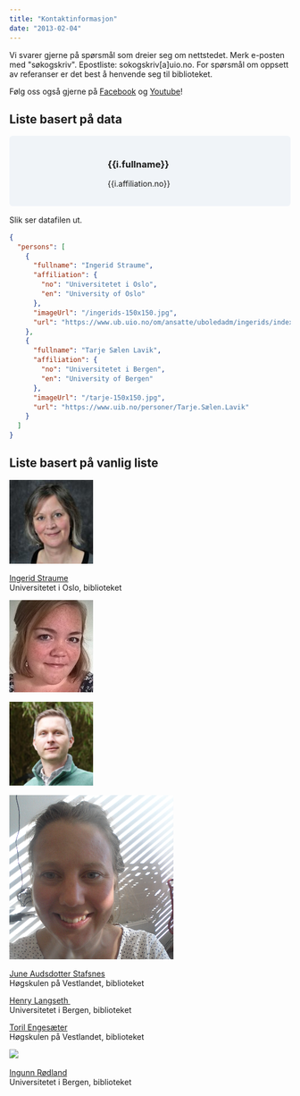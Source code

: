 ```yaml
---
title: "Kontaktinformasjon"
date: "2013-02-04"
---
```


Vi svarer gjerne på spørsmål som dreier seg om nettstedet. Merk e-posten med "søkogskriv". Epostliste: sokogskriv\[a\]uio.no. For spørsmål om oppsett av referanser er det best å henvende seg til biblioteket.

Følg oss også gjerne på [Facebook](https://www.facebook.com/sokogskriv "Søk & Skriv på Facebook") og [Youtube](//www.youtube.com/user/sokogskriv "Søk & Skriv på Youtube")!

## Liste basert på data

<div class="persons" v-for="i in items">
  <div>
    <img :src="i.imageUrl">
  </div>
  <div>
    <h3>{{i.fullname}}</h3>
    <p>{{i.affiliation.no}}</p>
  </div>
</div>

Slik ser datafilen ut.

``` json
{
  "persons": [
    {
      "fullname": "Ingerid Straume",
      "affiliation": {
        "no": "Universitetet i Oslo",
        "en": "University of Oslo"
      },
      "imageUrl": "/ingerids-150x150.jpg",
      "url": "https://www.ub.uio.no/om/ansatte/uboledadm/ingerids/index.html"
    },
    {
      "fullname": "Tarje Sælen Lavik",
      "affiliation": {
        "no": "Universitetet i Bergen",
        "en": "University of Bergen"
      },
      "imageUrl": "/tarje-150x150.jpg",
      "url": "https://www.uib.no/personer/Tarje.Sælen.Lavik"
    }
  ]
}
```

## Liste basert på vanlig liste

![](../images/ingerids-pressebilde-150x150.jpg)

[Ingerid Straume](https://www.ub.uio.no/english/about/people/uhs/uhsfagstudier/ingerids/)  
Universitetet i Oslo, biblioteket

![](../images/june-150x150.jpg)

![](../images/profilbilde-2018-150x150.png)

![](../images/meg-foto.png)


[June Audsdotter Stafsnes](https://www.hvl.no/person/?user=6022370)  
Høgskulen på Vestlandet, biblioteket

[Henry Langseth ](https://www.uib.no/personer/Henry.Langseth)  
Universitetet i Bergen, biblioteket

[Toril Engesæter](https://www.hvl.no/person/?user=2404847)  
Høgskulen på Vestlandet, biblioteket

[![](../images/søkogskriv-2-150x150.jpg)](/wp-content/uploads/2013/02/søkogskriv-2.jpg)

[Ingunn Rødland](https://www.uib.no/personer/Ingunn.R%C3%B8dland)  
Universitetet i Bergen, biblioteket


<style>
.persons {
  display: grid;
  grid-template-columns: 1fr 2fr;
  margin: 1rem 0;
  padding: .1rem 1.5rem;
  border-radius: 0.4rem;
  background-color: #f0f4f8;
}

.persons div {
  padding: 1rem 0;
}
</style>

<script>
import data from './persons.json'
export default {
  data () {
      return {
          items: data.persons
      }
  }
}
</script>
